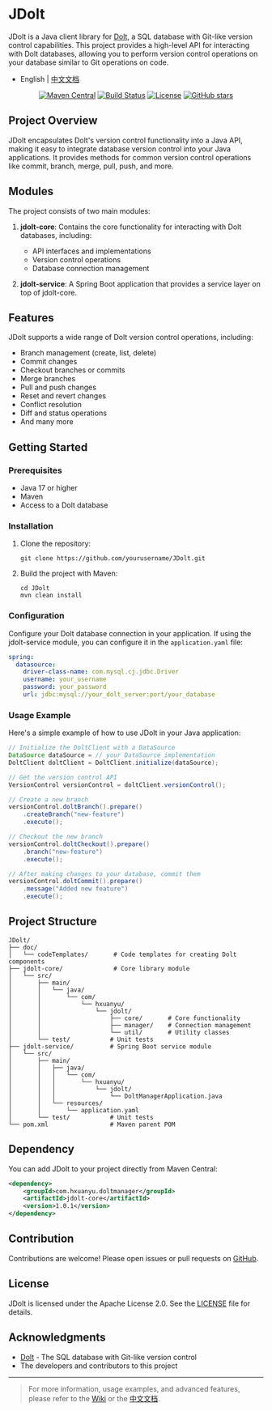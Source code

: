 # JDolt

JDolt is a Java client library for [Dolt](https://www.dolthub.com/), a SQL database with Git-like version control capabilities. This project provides a high-level API for interacting with Dolt databases, allowing you to perform version control operations on your database similar to Git operations on code.

- English | [中文文档](./README.zh.md)


<p align="center">
  <a href="https://search.maven.org/artifact/com.hxuanyu.doltmanager/jdolt-core"><img src="https://img.shields.io/maven-central/v/com.hxuanyu.doltmanager/jdolt-core.svg?label=Maven%20Central" alt="Maven Central"></a>
  <a href="https://github.com/hanxuanyu/JDolt/actions/workflows/maven.yml"><img src="https://github.com/hanxuanyu/JDolt/actions/workflows/maven.yml/badge.svg" alt="Build Status"></a>
  <a href="https://github.com/hanxuanyu/JDolt/blob/master/LICENSE"><img src="https://img.shields.io/github/license/hanxuanyu/JDolt.svg" alt="License"></a>
  <a href="https://github.com/hanxuanyu/JDolt/stargazers"><img src="https://img.shields.io/github/stars/hanxuanyu/JDolt?style=social" alt="GitHub stars"></a>
</p>

## Project Overview

JDolt encapsulates Dolt's version control functionality into a Java API, making it easy to integrate database version control into your Java applications. It provides methods for common version control operations like commit, branch, merge, pull, push, and more.

## Modules

The project consists of two main modules:

1. **jdolt-core**: Contains the core functionality for interacting with Dolt databases, including:
   - API interfaces and implementations
   - Version control operations
   - Database connection management

2. **jdolt-service**: A Spring Boot application that provides a service layer on top of jdolt-core.

## Features

JDolt supports a wide range of Dolt version control operations, including:

- Branch management (create, list, delete)
- Commit changes
- Checkout branches or commits
- Merge branches
- Pull and push changes
- Reset and revert changes
- Conflict resolution
- Diff and status operations
- And many more

## Getting Started

### Prerequisites

- Java 17 or higher
- Maven
- Access to a Dolt database

### Installation

1. Clone the repository:
   ```
   git clone https://github.com/yourusername/JDolt.git
   ```

2. Build the project with Maven:
   ```
   cd JDolt
   mvn clean install
   ```

### Configuration

Configure your Dolt database connection in your application. If using the jdolt-service module, you can configure it in the `application.yaml` file:

```yaml
spring:
  datasource:
    driver-class-name: com.mysql.cj.jdbc.Driver
    username: your_username
    password: your_password
    url: jdbc:mysql://your_dolt_server:port/your_database
```

### Usage Example

Here's a simple example of how to use JDolt in your Java application:

```java
// Initialize the DoltClient with a DataSource
DataSource dataSource = // your DataSource implementation
DoltClient doltClient = DoltClient.initialize(dataSource);

// Get the version control API
VersionControl versionControl = doltClient.versionControl();

// Create a new branch
versionControl.doltBranch().prepare()
    .createBranch("new-feature")
    .execute();

// Checkout the new branch
versionControl.doltCheckout().prepare()
    .branch("new-feature")
    .execute();

// After making changes to your database, commit them
versionControl.doltCommit().prepare()
    .message("Added new feature")
    .execute();
```

## Project Structure

```
JDolt/
├── doc/
│   └── codeTemplates/       # Code templates for creating Dolt components
├── jdolt-core/              # Core library module
│   └── src/
│       ├── main/
│       │   └── java/
│       │       └── com/
│       │           └── hxuanyu/
│       │               └── jdolt/
│       │                   ├── core/       # Core functionality
│       │                   ├── manager/    # Connection management
│       │                   └── util/       # Utility classes
│       └── test/           # Unit tests
├── jdolt-service/          # Spring Boot service module
│   └── src/
│       ├── main/
│       │   ├── java/
│       │   │   └── com/
│       │   │       └── hxuanyu/
│       │   │           └── jdolt/
│       │   │               └── DoltManagerApplication.java
│       │   └── resources/
│       │       └── application.yaml
│       └── test/           # Unit tests
└── pom.xml                 # Maven parent POM
```

## Dependency

You can add JDolt to your project directly from Maven Central:

```xml
<dependency>
    <groupId>com.hxuanyu.doltmanager</groupId>
    <artifactId>jdolt-core</artifactId>
    <version>1.0.1</version>
</dependency>
```




## Contribution

Contributions are welcome! Please open issues or pull requests on [GitHub](https://github.com/hanxuanyu/JDolt).

## License

JDolt is licensed under the Apache License 2.0. See the [LICENSE](https://github.com/hanxuanyu/JDolt/blob/main/LICENSE) file for details.

## Acknowledgments

- [Dolt](https://www.dolthub.com/) - The SQL database with Git-like version control
- The developers and contributors to this project

---

> For more information, usage examples, and advanced features, please refer to the [Wiki](https://github.com/hanxuanyu/JDolt/wiki) or the [中文文档](./README.zh.md).
